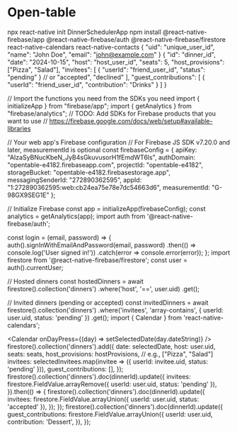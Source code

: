 # Open-table
npx react-native init 
DinnerSchedulerApp
​​​​​​​​​​​​​​​​​​​​​​​​​​​​​​​​​​​​​​​​​​​​​​​​​​npm install @react-native-firebase/app 
@react-native-firebase/auth @react-native-firebase/firestore react-native-calendars react-native-contacts
​​​​​​​​​​​​​​​​​​​​​​​​​​​​​​​​​​​​​​​​​​​​​​​​​​{
  "uid": "unique_user_id",
  "name": "John Doe",
  "email": "john@example.com"
}
​​​​​​​​​​​​​​​​​​​​​​​​​​​​​​​​​​​​​​​​​​​​​​​​​​{
  "id": "dinner_id",
  "date": "2024-10-15",
  "host": "host_user_id",
  "seats": 5,
  "host_provisions": ["Pizza", "Salad"],
  "invitees": [
    { "userId": "friend_user_id", "status": "pending" }  // or "accepted", "declined"
  ],
  "guest_contributions": [
    { "userId": "friend_user_id", "contribution": "Drinks" }
  ]
}
​​​​​​​​​​​​​​​​​​​​​​​​​​​​​​​​​​​​​​​​​​​​​​​​​​

// Import the functions you need from the SDKs you need
import { initializeApp } from "firebase/app";
import { getAnalytics } from "firebase/analytics";
// TODO: Add SDKs for Firebase products that you want to use
// https://firebase.google.com/docs/web/setup#available-libraries

// Your web app's Firebase configuration
// For Firebase JS SDK v7.20.0 and later, measurementId is optional
const firebaseConfig = {
  apiKey: "AIzaSyBNucKbeN_JyB4sGkuvusorH1fEmdWT6ls",
  authDomain: "opentable-e4182.firebaseapp.com",
  projectId: "opentable-e4182",
  storageBucket: "opentable-e4182.firebasestorage.app",
  messagingSenderId: "272890362595",
  appId: "1:272890362595:web:cb24ea75e78e7dc54663d6",
  measurementId: "G-98GX9SEG1E"
};

// Initialize Firebase
const app = initializeApp(firebaseConfig);
const analytics = getAnalytics(app);
​​​​​​​​​​​​​​​​​​​​​​​​​​​​​​​​​​​​​​​​​​​import auth from '@react-native-firebase/auth';

const login = (email, password) => {
  auth().signInWithEmailAndPassword(email, password)
    .then(() => console.log('User signed in!'))
    .catch(error => console.error(error));
};
​​​​​​​​​​​​​​​​​​​​​​​​​​​​​​​​​​​​​​​​​​​​​​​​​​import firestore from '@react-native-firebase/firestore';
const user = auth().currentUser;

// Hosted dinners
const hostedDinners = await firestore().collection('dinners')
  .where('host', '==', user.uid)
  .get();

// Invited dinners (pending or accepted)
const invitedDinners = await firestore().collection('dinners')
  .where('invitees', 'array-contains', { userId: user.uid, status: 'pending' })
  .get();
​​​​​​​​​​​​​​​​​​​​​​​​​​​​​​​​​​​​​​​​​​​​​​​​​​import { Calendar } from 'react-native-calendars';

<Calendar onDayPress={(day) => setSelectedDate(day.dateString)} />
​​​​​​​​​​​​​​​​​​​​​​​​​​​​​​​​​​​​​​​​​​​​​​​​​​firestore().collection('dinners').add({
  date: selectedDate,
  host: user.uid,
  seats: seats,
  host_provisions: hostProvisions, // e.g., ["Pizza", "Salad"]
  invitees: selectedInvitees.map(invitee => ({ userId: invitee.uid, status: 'pending' })),
  guest_contributions: [],
});
​​​​​​​​​​​​​​​​​​​​​​​​​​​​​​​​​​​​​​​​​​​​​​​​​​firestore().collection('dinners').doc(dinnerId).update({
  invitees: firestore.FieldValue.arrayRemove({ userId: user.uid, status: 'pending' }),
}).then(() => {
  firestore().collection('dinners').doc(dinnerId).update({
    invitees: firestore.FieldValue.arrayUnion({ userId: user.uid, status: 'accepted' }),
  });
});
​​​​​​​​​​​​​​​​​​​​​​​​​​​​​​​​​​​​​​​​​​​​​​​​​​firestore().collection('dinners').doc(dinnerId).update({
  guest_contributions: firestore.FieldValue.arrayUnion({
    userId: user.uid,
    contribution: 'Dessert',
  }),
});
​​​​​​​​​​​​​​​​​​​​​​​​​​​​​​​​​​​​​​​​​​​​​​​​​​